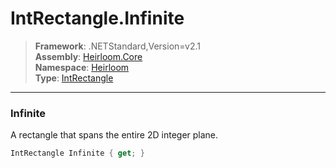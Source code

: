 # IntRectangle.Infinite

> **Framework**: .NETStandard,Version=v2.1  
> **Assembly**: [Heirloom.Core][0]  
> **Namespace**: [Heirloom][0]  
> **Type**: [IntRectangle][1]

--------------------------------------------------------------------------------

### Infinite

A rectangle that spans the entire 2D integer plane.

```cs
IntRectangle Infinite { get; }
```

[0]: ../Heirloom.Core.md
[1]: Heirloom.IntRectangle.md
